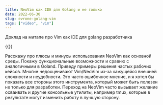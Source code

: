 ```yaml
---
title: NeoVim как IDE для Golang и не только 
date: 2022-06-30
slug: evrone-golang-vim 
tags: ["video", "vim"]
---
```

Доклад на митапе про Vim как IDE для golang разработчика

{{<youtube DbUNTGX7n94>}}
<!--more-->

Расскажу про плюсы и минусы использования NeoVim как основной среды. Покажу функциональные возможности и сравню с аналогичными в Goland. Приведу примеры решения частых рабочих кейсов. Многие недооценивают Vim/NeoVim из-за кажущейся внешней сложности и неудобности. Это часто ошибочное мнение, и я хотел бы показать все стороны этого инструмента, который может быть полезен не только для разработки. Переход на NeoVim часто вызывает желание осваивать и другие консольные утилиты, например tmux, которые в результате могут изменить работу в лучшую сторону. 
